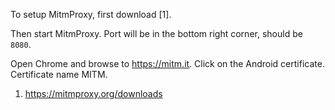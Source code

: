 To setup MitmProxy, first download [1].

Then start MitmProxy. Port will be in the bottom right corner, should be `8080`.

Open Chrome and browse to <https://mitm.it>. Click on the Android certificate.
Certificate name MITM.

1. https://mitmproxy.org/downloads
